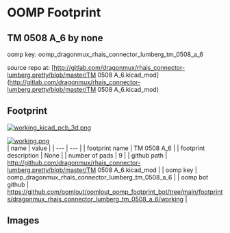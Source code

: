 # OOMP Footprint  
## TM 0508 A_6  by none  
  
oomp key: oomp_dragonmux_rhais_connector_lumberg_tm_0508_a_6  
  
source repo at: [http://gitlab.com/dragonmux/rhais_connector-lumberg.pretty/blob/master/TM 0508 A_6.kicad_mod](http://gitlab.com/dragonmux/rhais_connector-lumberg.pretty/blob/master/TM 0508 A_6.kicad_mod)  
## Footprint  
  
[![working_kicad_pcb_3d.png](working_kicad_pcb_3d_600.png)](working_kicad_pcb_3d.png)  
  
[![working.png](working_600.png)](working.png)  
| name | value | 
| --- | --- | 
| footprint name | TM 0508 A_6 | 
| footprint description | None | 
| number of pads | 9 | 
| github path | http://github.com/dragonmux/rhais_connector-lumberg.pretty/blob/master/TM 0508 A_6.kicad_mod | 
| oomp key | oomp_dragonmux_rhais_connector_lumberg_tm_0508_a_6 | 
| oomp bot github | https://github.com/oomlout/oomlout_oomp_footprint_bot/tree/main/footprints/dragonmux_rhais_connector_lumberg_tm_0508_a_6/working | 
## Images  
